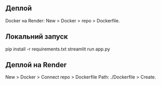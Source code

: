 ## Деплой
Docker на Render: New > Docker > repo > Dockerfile.
## Локальний запуск
pip install -r requirements.txt
streamlit run app.py

## Деплой на Render
New > Docker > Connect repo > Dockerfile Path: ./Dockerfile > Create.
